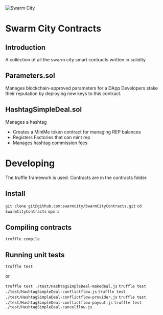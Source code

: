![Swarm City](https://github.com/swarmcity/sc-boardwalk-production/blob/master/images/icons/icon-48x48.png?raw=true "Swarm City")


# Swarm City Contracts

## Introduction

A collection of all the swarm city smart contracts written in solidity

## Parameters.sol

Manages blockchain-approved parameters for a DApp
Developers stake their reputation by deploying new keys to this contract.

## HashtagSimpleDeal.sol

Manages a hashtag
- Creates a MiniMe token contract for managing REP balances
- Registers Factories that can mint rep
- Manages hashtag commission fees


# Developing

The truffle framework is used.
Contracts are in the contracts folder.

## Install

```git clone git@github.com:swarmcity/SwarmCityContracts.git```
```cd SwarmCityContracts```
```npm i```

## Compiling contracts

```truffle compile```

## Running unit tests

```truffle test```

or

``` truffle test ./test/HashtagSimpleDeal-makedeal.js ```
``` truffle test ./test/HashtagSimpleDeal-conflictflow.js ```
``` truffle test ./test/HashtagSimpleDeal-conflictflow-provider.js ```
``` truffle test ./test/HashtagSimpleDeal-conflictflow-payout.js ```
``` truffle test ./test/HashtagSimpleDeal-cancelflow.js ```

<!-- ## Deploying on the livenet

Open your parity client to sign transactions and then run these commands:

```
truffle exec scripts/deployhashtag.js --network live
->Fill in contract address in deploydealfortwofactory.js
truffle exec scripts/deploydealfortwofactory.js --network live
->fill in hashtag and contract address in registerdealfortwofactory.js
truffle exec scripts/registerdealfortwofactory.js --network live
``` -->

